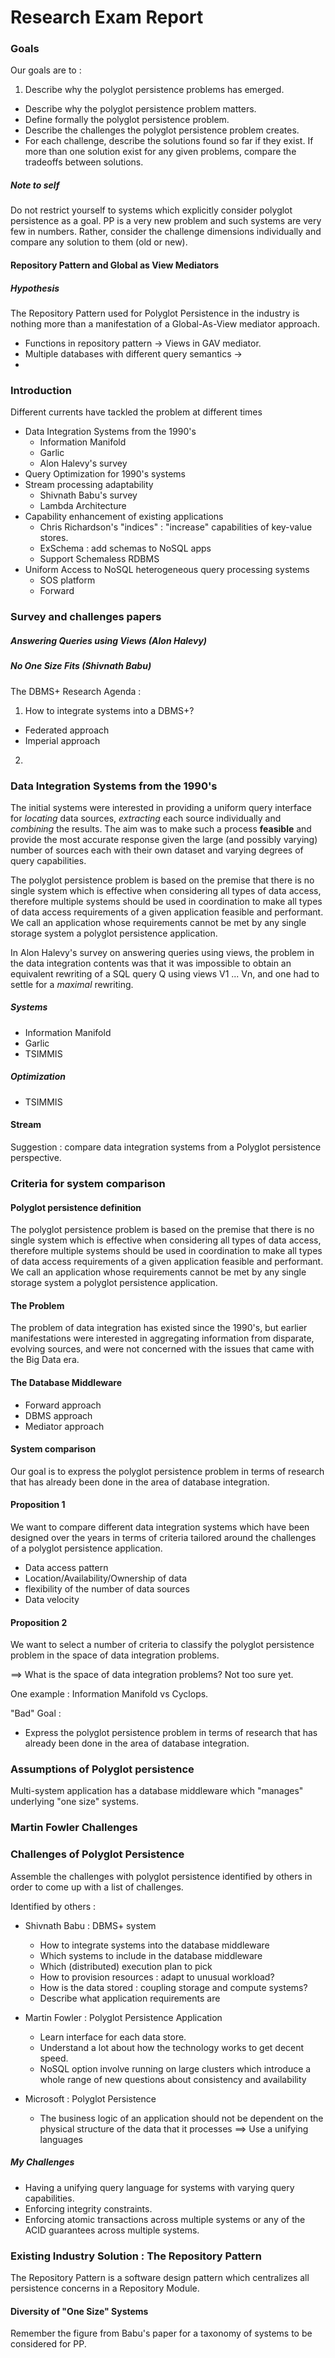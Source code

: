 # Research Exam Report

### Goals

Our goals are to :

 1. Describe why the polyglot persistence problems has emerged.
 - Describe why the polyglot persistence problem matters.
 - Define formally the polyglot persistence problem.
 - Describe the challenges the polyglot persistence problem creates.
 - For each challenge, describe the solutions found so far if they exist. If more than one solution exist for any given problems, compare the tradeoffs between solutions.

##### Note to self

Do not restrict yourself to systems which explicitly consider polyglot persistence as a goal. PP is a very new problem and such systems are very few in numbers. Rather, consider the challenge dimensions individually and compare any solution to them (old or new).

#### Repository Pattern and Global as View Mediators

##### Hypothesis

The Repository Pattern used for Polyglot Persistence in the industry is nothing more than a manifestation of a Global-As-View mediator approach.

 - Functions in repository pattern -> Views in GAV mediator.
 - Multiple databases with different query semantics ->
 - 

### Introduction

Different currents have tackled the problem at different times

 - Data Integration Systems from the 1990's
 	- Information Manifold
 	- Garlic
 	- Alon Halevy's survey
 - Query Optimization for 1990's systems
 - Stream processing adaptability
   - Shivnath Babu's survey
   - Lambda Architecture
 - Capability enhancement of existing applications
   - Chris Richardson's "indices" : "increase" capabilities of key-value stores.
   - ExSchema : add schemas to NoSQL apps
   - Support Schemaless RDBMS
 - Uniform Access to NoSQL heterogeneous query processing systems
   - SOS platform
   - Forward

### Survey and challenges papers


##### Answering Queries using Views (Alon Halevy)


##### No One Size Fits (Shivnath Babu)

The DBMS+ Research Agenda :

 1. How to integrate systems into a DBMS+?
   - Federated approach
   - Imperial approach
 2. 


### Data Integration Systems from the 1990's

The initial systems were interested in providing a uniform query interface for *locating* data sources, *extracting* each source individually and *combining* the results. The aim was to make such a process **feasible** and provide the most accurate response given the large (and possibly varying) number of sources each with their own dataset and varying degrees of query capabilities.

The polyglot persistence problem is based on the premise that there is no single system which is effective when considering all types of data access, therefore multiple systems should be used in coordination to make all types of data access requirements of a given application feasible and performant. We call an application whose requirements cannot be met by any single storage system a polyglot persistence application.

In Alon Halevy's survey on answering queries using views, the problem in the data integration contents was that it was impossible to obtain an equivalent rewriting of a SQL query Q using views V1 ... Vn, and one had to settle for a *maximal* rewriting.

##### Systems

 - Information Manifold
 - Garlic
 - TSIMMIS

##### Optimization

 - TSIMMIS

#### Stream 

Suggestion : compare data integration systems from a Polyglot persistence perspective. 

### 

### Criteria for system comparison

#### Polyglot persistence definition

The polyglot persistence problem is based on the premise that there is no single system which is effective when considering all types of data access, therefore multiple systems should be used in coordination to make all types of data access requirements of a given application feasible and performant. We call an application whose requirements cannot be met by any single storage system a polyglot persistence application.

#### The Problem

The problem of data integration has existed since the 1990's, but earlier manifestations were interested in aggregating information from disparate, evolving sources, and were not concerned with the issues that came with the Big Data era.


#### The Database Middleware

 - Forward approach
 - DBMS approach
 - Mediator approach


#### System comparison

Our goal is to express the polyglot persistence problem in terms of research that has already been done in the area of database integration.

#### Proposition 1

We want to compare different data integration systems which have been designed over the years in terms of criteria tailored around the challenges of a polyglot persistence application.

 - Data access pattern
 - Location/Availability/Ownership of data
 - flexibility of the number of data sources
 - Data velocity

#### Proposition 2

We want to select a number of criteria to classify the polyglot persistence problem in the space of data integration problems.

==> What is the space of data integration problems?
Not too sure yet.

One example : Information Manifold vs Cyclops.

"Bad" Goal :

 - Express the polyglot persistence problem in terms of research that has already been done in the area of database integration.

### Assumptions of Polyglot persistence

Multi-system application has a database middleware which "manages" underlying "one size" systems.

### Martin Fowler Challenges
 




### Challenges of Polyglot Persistence

Assemble the challenges with polyglot persistence identified by others in order to come up with a list of challenges.

Identified by others :

 - Shivnath Babu : DBMS+ system
   - How to integrate systems into the database middleware
   - Which systems to include in the database middleware
   - Which (distributed) execution plan to pick
   - How to provision resources : adapt to unusual workload?
   - How is the data stored : coupling storage and compute systems?
   - Describe what application requirements are

 - Martin Fowler : Polyglot Persistence Application
   - Learn interface for each data store.
   - Understand a lot about how the technology works to get decent speed.
   - NoSQL option involve running on large clusters which introduce a whole range of new questions about consistency and availability
   
 - Microsoft : Polyglot Persistence
   - The business logic of an application should not be dependent on the physical structure of the data that it processes ==> Use a unifying languages

##### My Challenges

 - Having a unifying query language for systems with varying query capabilities.
 - Enforcing integrity constraints.
 - Enforcing atomic transactions across multiple systems or any of the ACID guarantees across multiple systems.

### Existing Industry Solution : The Repository Pattern

The Repository Pattern is a software design pattern which centralizes all persistence concerns in a Repository Module.


#### Diversity of "One Size" Systems

Remember the figure from Babu's paper for a taxonomy of systems to be considered for PP.

